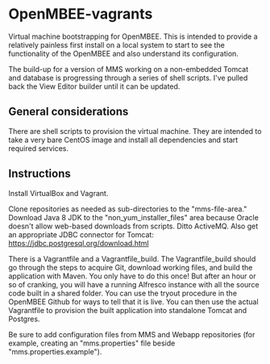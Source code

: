 # OpenMBEE-vagrants
Virtual machine bootstrapping for OpenMBEE. This is intended to provide a relatively painless first install on a local system to start to see the functionality of the OpenMBEE and also understand its configuration.

The build-up for a version of MMS working on a non-embedded Tomcat and database is progressing through a series of shell scripts. I've pulled back the View Editor builder until it can be updated.

## General considerations

There are shell scripts to provision the virtual machine. They are intended to take a very bare CentOS image and install all dependencies and start required services.

## Instructions

Install VirtualBox and Vagrant.

Clone repositories as needed as sub-directories to the "mms-file-area." Download Java 8 JDK to the "non_yum_installer_files" area because Oracle doesn't allow web-based downloads from scripts. Ditto ActiveMQ. Also get an appropriate JDBC connector for Tomcat: https://jdbc.postgresql.org/download.html

There is a Vagrantfile and a Vagrantfile_build. The Vagrantfile_build should go through the steps to acquire Git, download working files, and build the application with Maven. You only have to do this once! But after an hour or so of cranking, you will have a running Alfresco instance with all the source code built in a shared folder. You can use the tryout procedure in the OpenMBEE Github for ways to tell that it is live. You can then use the actual Vagrantfile to provision the built application into standalone Tomcat and Postgres.

Be sure to add configuration files from MMS and Webapp repositories (for example, creating an "mms.properties" file beside "mms.properties.example").